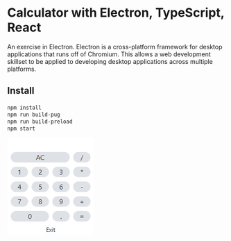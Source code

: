 # Calculator with Electron, TypeScript, React

An exercise in Electron. Electron is a cross-platform framework for desktop applications that runs off of Chromium. This allows a web development skillset to be applied to developing desktop applications across multiple platforms.

## Install

```
npm install
npm run build-pug
npm run build-preload
npm start
```

![Screenshot](screenshot.jpg)
